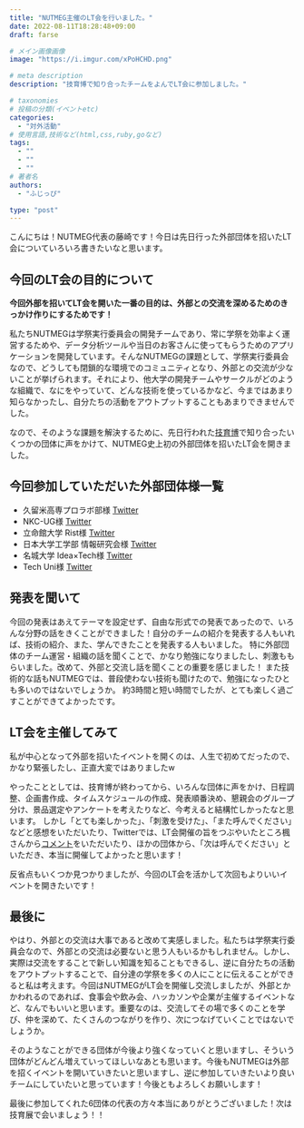 ```yaml
---
title: "NUTMEG主催のLT会を行いました。"
date: 2022-08-11T18:28:48+09:00
draft: farse

# メイン画像画像
image: "https://i.imgur.com/xPoHCHD.png"

# meta description
description: "技育博で知り合ったチームをよんでLT会に参加しました。"

# taxonomies
# 投稿の分類(イベントetc)
categories:
  - "対外活動"
# 使用言語,技術など(html,css,ruby,goなど)
tags:
  - ""
  - ""
  - ""
# 著者名
authors:
  - "ふじっぴ"

type: "post"
---
```

こんにちは！NUTMEG代表の藤崎です！今日は先日行った外部団体を招いたLT会についていろいろ書きたいなと思います。

## 今回のLT会の目的について

**今回外部を招いてLT会を開いた一番の目的は、外部との交流を深めるためのきっかけ作りにするためです！**

私たちNUTMEGは学祭実行委員会の開発チームであり、常に学祭を効率よく運営するためや、データ分析ツールや当日のお客さんに使ってもらうためのアプリケーションを開発しています。そんなNUTMEGの課題として、学祭実行委員会なので、どうしても閉鎖的な環境でのコミュニティとなり、外部との交流が少ないことが挙げられます。それにより、他大学の開発チームやサークルがどのような組織で、なにをやっていて、どんな技術を使っているかなど、今まではあまり知らなかったし、自分たちの活動をアウトプットすることもあまりできませんでした。

なので、そのような課題を解決するために、先日行われた[技育博](https://talent.supporterz.jp/geekhaku/2022/)で知り合ったいくつかの団体に声をかけて、NUTMEG史上初の外部団体を招いたLT会を開きました。

## 今回参加していただいた外部団体様一覧

- 久留米高専プロラボ部様 [Twitter](https://twitter.com/prolabknct)
- NKC-UG様 [Twitter](https://twitter.com/noll6451)
- 立命館大学 Rist様 [Twitter](https://twitter.com/ryusei_ishika)
- 日本大学工学部 情報研究会様 [Twitter](https://twitter.com/sigumataityouda)
- 名城大学 Idea×Tech様 [Twitter](https://twitter.com/Beehibiki)
- Tech Uni様 [Twitter](https://twitter.com/TechUni1026)

## 発表を聞いて

今回の発表はあえてテーマを設定せず、自由な形式での発表であったので、いろんな分野の話をきくことができました！自分のチームの紹介を発表する人もいれば、技術の紹介、また、学んできたことを発表する人もいました。
特に外部団体のチーム運営・組織の話を聞くことで、かなり勉強になりましたし、刺激ももらいました。改めて、外部と交流し話を聞くことの重要を感じました！
また技術的な話もNUTMEGでは、普段使わない技術も聞けたので、勉強になったひとも多いのではないでしょうか。
約3時間と短い時間でしたが、とても楽しく過ごすことができてよかったです。

## LT会を主催してみて

私が中心となって外部を招いたイベントを開くのは、人生で初めてだったので、かなり緊張したし、正直大変ではありましたw

やったこととしては、技育博が終わってから、いろんな団体に声をかけ、日程調整、企画書作成、タイムスケジュールの作成、発表順番決め、懇親会のグループ分け、景品選定やアンケートを考えたりなど、今考えると結構忙しかったなと思います。
しかし「とても楽しかった」、「刺激を受けた」、「また呼んでください」などと感想をいただいたり、Twitterでは、LT会開催の旨をつぶやいたところ楓さんから[コメント](https://twitter.com/kaepon1219/status/1555754499469619200?s=20&t=QtEGa4EXoahpsCcgAZ3DIQ)をいただいたり、ほかの団体から、「次は呼んでください」といただき、本当に開催してよかったと思います！

反省点もいくつか見つかりましたが、今回のLT会を活かして次回もよりいいイベントを開きたいです！

## 最後に

やはり、外部との交流は大事であると改めて実感しました。私たちは学祭実行委員会なので、外部との交流は必要ないと思う人もいるかもしれません。しかし、実際は交流をすることで新しい知識を知ることもできるし、逆に自分たちの活動をアウトプットすることで、自分達の学祭を多くの人にことに伝えることができると私は考えます。今回はNUTMEGがLT会を開催し交流しましたが、外部とかかわれるのであれば、食事会や飲み会、ハッカソンや企業が主催するイベントなど、なんでもいいと思います。重要なのは、交流してその場で多くのことを学び、仲を深めて、たくさんのつながりを作り、次につなげていくことではないでしょうか。

そのようなことができる団体が今後より強くなっていくと思いますし、そういう団体がどんどん増えていってほしいなあとも思います。今後もNUTMEGは外部を招くイベントを開いていきたいと思いますし、逆に参加していきたいより良いチームにしていたいと思っています！今後ともよろしくお願いします！

最後に参加してくれた6団体の代表の方々本当にありがとうございました！次は技育展で会いましょう！！
